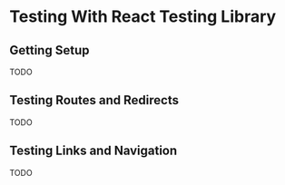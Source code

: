 # Testing With React Testing Library

## Getting Setup

TODO

## Testing Routes and Redirects

TODO

## Testing Links and Navigation

TODO

